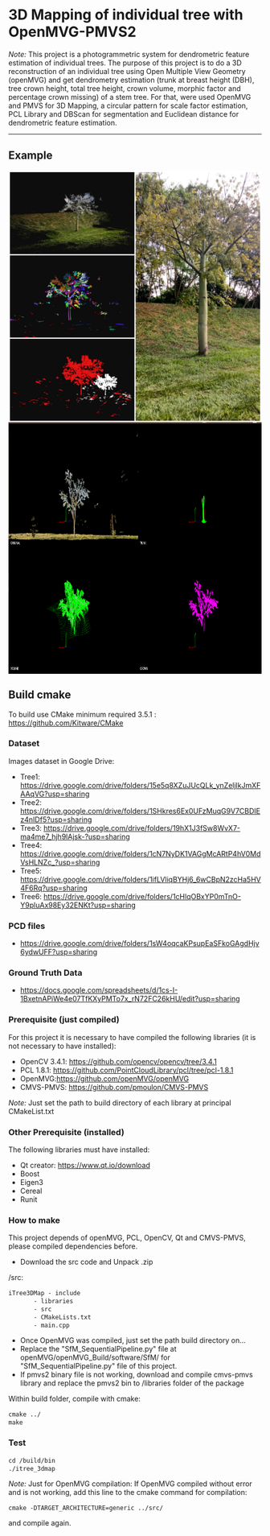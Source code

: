 # 3D Mapping of individual tree with OpenMVG-PMVS2
<right>*Note:* This project is a photogrammetric system for dendrometric feature estimation of individual trees. The purpose of this project is to do a 3D reconstruction of an individual tree using Open Multiple View Geometry (openMVG) and get dendrometry estimation (trunk at breast height (DBH), tree crown height, total tree height, crown volume, morphic factor and percentage crown missing) of a stem tree. For that, were used OpenMVG and PMVS for 3D Mapping, a circular pattern for scale factor estimation, PCL Library and DBScan for segmentation and Euclidean distance for dendrometric feature estimation.</right>

----------------------
## Example

<img src="./example/tree.jpg" align="center" height="500" width="640"><br>
<img src="./example/system.png" align="center" height="500" width="640"><br>

## Build cmake

To build use CMake minimum required 3.5.1 : https://github.com/Kitware/CMake

### Dataset

Images dataset in Google Drive:
* Tree1: https://drive.google.com/drive/folders/15e5q8XZuJUcQLk_ynZeljlkJmXFAAqVG?usp=sharing
* Tree2: https://drive.google.com/drive/folders/1SHkres6Ex0UFzMuqG9V7CBDIEz4nIDf5?usp=sharing
* Tree3: https://drive.google.com/drive/folders/19hX1J3fSw8WvX7-ma4me7_hjh9lAjsk-?usp=sharing
* Tree4: https://drive.google.com/drive/folders/1cN7NyDK1VAGgMcARtP4hV0MdVsHLNZc_?usp=sharing
* Tree5: https://drive.google.com/drive/folders/1ifLVliqBYHj6_6wCBpN2zcHa5HV4F6Rq?usp=sharing
* Tree6: https://drive.google.com/drive/folders/1cHlqOBxYP0mTnO-Y9pluAx98Ey32ENKt?usp=sharing

### PCD files
* https://drive.google.com/drive/folders/1sW4oqcaKPsupEaSFkoGAgdHjv6ydwUFF?usp=sharing

### Ground Truth Data
* https://docs.google.com/spreadsheets/d/1cs-I-1BxetnAPiWe4e07TfKXyPMTo7x_rN72FC26kHU/edit?usp=sharing

### Prerequisite (just compiled)
For this project it is necessary to have compiled the following libraries (it is not necessary to have installed):

- OpenCV 3.4.1: https://github.com/opencv/opencv/tree/3.4.1
- PCL 1.8.1: https://github.com/PointCloudLibrary/pcl/tree/pcl-1.8.1
- OpenMVG:https://github.com/openMVG/openMVG
- CMVS-PMVS: https://github.com/pmoulon/CMVS-PMVS

*Note:* Just set the path to build directory of each library at principal CMakeList.txt
 
### Other Prerequisite (installed)
The following libraries must have installed:

- Qt creator: https://www.qt.io/download
- Boost
- Eigen3
- Cereal
- Runit

### How to make
This project depends of openMVG, PCL, OpenCV, Qt and CMVS-PMVS, please compiled dependencies before.
* Download the src code and Unpack .zip

/src:
  	
	iTree3DMap - include
		   - libraries
		   - src
		   - CMakeLists.txt
		   - main.cpp
		   
* Once OpenMVG was compiled, just set the path build directory on...		   		   
* Replace the "SfM_SequentialPipeline.py" file at openMVG/openMVG_Build/software/SfM/ for "SfM_SequentialPipeline.py" file of this project.
* If pmvs2 binary file is not working, download and compile cmvs-pmvs library and replace the pmvs2 bin to /libraries folder of the package 

Within build folder, compile with cmake:

    cmake ../
    make
 	 
### Test

	cd /build/bin
	./itree_3dmap		

*Note:*
Just for OpenMVG compilation: If OpenMVG compiled without error and is not working, add this line to the cmake command for compilation:

	cmake -DTARGET_ARCHITECTURE=generic ../src/

and compile again. 




